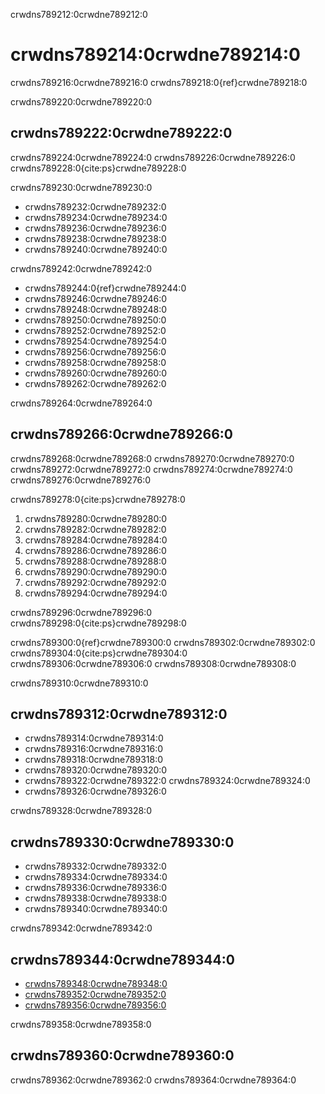 crwdns789212:0crwdne789212:0
# crwdns789214:0crwdne789214:0

crwdns789216:0crwdne789216:0 crwdns789218:0{ref}crwdne789218:0

crwdns789220:0crwdne789220:0
## crwdns789222:0crwdne789222:0
crwdns789224:0crwdne789224:0 crwdns789226:0crwdne789226:0 crwdns789228:0{cite:ps}crwdne789228:0

crwdns789230:0crwdne789230:0
* crwdns789232:0crwdne789232:0
* crwdns789234:0crwdne789234:0
* crwdns789236:0crwdne789236:0
* crwdns789238:0crwdne789238:0
* crwdns789240:0crwdne789240:0

crwdns789242:0crwdne789242:0
* crwdns789244:0{ref}crwdne789244:0
* crwdns789246:0crwdne789246:0
* crwdns789248:0crwdne789248:0
* crwdns789250:0crwdne789250:0
* crwdns789252:0crwdne789252:0
* crwdns789254:0crwdne789254:0
* crwdns789256:0crwdne789256:0
* crwdns789258:0crwdne789258:0
* crwdns789260:0crwdne789260:0
* crwdns789262:0crwdne789262:0


crwdns789264:0crwdne789264:0
## crwdns789266:0crwdne789266:0
crwdns789268:0crwdne789268:0 crwdns789270:0crwdne789270:0 crwdns789272:0crwdne789272:0 crwdns789274:0crwdne789274:0 crwdns789276:0crwdne789276:0

crwdns789278:0{cite:ps}crwdne789278:0
1. crwdns789280:0crwdne789280:0
2. crwdns789282:0crwdne789282:0
3. crwdns789284:0crwdne789284:0
4. crwdns789286:0crwdne789286:0
5. crwdns789288:0crwdne789288:0
6. crwdns789290:0crwdne789290:0
7. crwdns789292:0crwdne789292:0
8. crwdns789294:0crwdne789294:0

crwdns789296:0crwdne789296:0 crwdns789298:0{cite:ps}crwdne789298:0

crwdns789300:0{ref}crwdne789300:0 crwdns789302:0crwdne789302:0 crwdns789304:0{cite:ps}crwdne789304:0 crwdns789306:0crwdne789306:0 crwdns789308:0crwdne789308:0


crwdns789310:0crwdne789310:0
## crwdns789312:0crwdne789312:0
* crwdns789314:0crwdne789314:0
* crwdns789316:0crwdne789316:0
* crwdns789318:0crwdne789318:0
* crwdns789320:0crwdne789320:0
* crwdns789322:0crwdne789322:0 crwdns789324:0crwdne789324:0
* crwdns789326:0crwdne789326:0

crwdns789328:0crwdne789328:0
## crwdns789330:0crwdne789330:0
* crwdns789332:0crwdne789332:0
* crwdns789334:0crwdne789334:0
* crwdns789336:0crwdne789336:0
* crwdns789338:0crwdne789338:0
* crwdns789340:0crwdne789340:0

crwdns789342:0crwdne789342:0
## crwdns789344:0crwdne789344:0
* [crwdns789348:0crwdne789348:0](crwdns789346:0crwdne789346:0)
* [crwdns789352:0crwdne789352:0](crwdns789350:0crwdne789350:0)
* [crwdns789356:0crwdne789356:0](crwdns789354:0crwdne789354:0)


crwdns789358:0crwdne789358:0
## crwdns789360:0crwdne789360:0
crwdns789362:0crwdne789362:0 crwdns789364:0crwdne789364:0


<!-- 
> See the [style guide](https://the-turing-way.netlify.app/community-handbook/style/style-crossref.html) for The Turing Way's recommendations on cross referencing.
> To include an image in your writing, use the MyST directive shown below. 
> Remember to add your image to the `figures` [folder](https://github.com/alan-turing-institute/the-turing-way/tree/main/book/website/figures) and use the correct path, else it will not be displayed.

```{figure} ../../figures/image-name.png
---
name: image-name
alt: describe your image for readers who rely on screen readers
---
Your image caption here
```

> To include code blocks, simply enclose your code in three sets of backticks shown below.

```
def simple_function():
    pass
```

> To include an admonition or to highlight a block of text that exists slightly apart from the narrative of your section, use the directive shown below. Jupyter Book's [documentation](https://jupyterbook.org/content/content-blocks.html#) has other useful examples.

```{note}
Here is a note!
```




<!-- IMPORTANT!

- Use this template to create your chapter's subchapters.
- Refrain from writing very long subchapters as readers may be unwilling to read them. Rather, you should split long subchapters into smaller subchapters if necessary.



BEFORE YOU GO

- Have a look at the Style Guide and the Maintaining Consistency chapters to ensure that you have followed the relevant recommendations on
  - Avoiding HTML
  - Consecutive headers
  - Labels and cross referencing
  - Using images
  - Latin abbreviations
  - References and citations
  - Title casing
  - Matching headers with reference in table of content

-->
